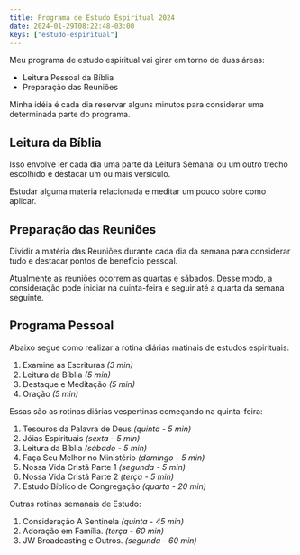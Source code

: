 ```yaml
---
title: Programa de Estudo Espiritual 2024
date: 2024-01-29T08:22:48-03:00
keys: ["estudo-espiritual"]
---
```


Meu programa de estudo espiritual vai girar em torno de duas áreas:

- Leitura Pessoal da Bíblia
- Preparação das Reuniões

Minha idéia é cada dia reservar alguns minutos para considerar uma determinada parte do programa.

## Leitura da Bíblia

Isso envolve ler cada dia uma parte da Leitura Semanal ou um outro trecho escolhido e destacar um ou mais versículo.

Estudar alguma materia relacionada e meditar um pouco sobre como aplicar.

## Preparação das Reuniões

Dividir a matéria das Reuniões durante cada dia da semana para considerar tudo e destacar pontos de benefício pessoal.

Atualmente as reuniões ocorrem as quartas e sábados. Desse modo, a consideração pode iniciar na quinta-feira e seguir até a quarta da semana seguinte.

## Programa Pessoal

Abaixo segue como realizar a rotina diárias matinais de estudos espirituais:

1. Examine as Escrituras _(3 min)_
2. Leitura da Bíblia _(5 min)_
3. Destaque e Meditação _(5 min)_
4. Oração _(5 min)_

Essas são as rotinas diárias vespertinas começando na quinta-feira:

1. Tesouros da Palavra de Deus _(quinta - 5 min)_
2. Jóias Espirituais _(sexta - 5 min)_
3. Leitura da Bíblia _(sábado - 5 min)_
4. Faça Seu Melhor no Ministério _(domingo - 5 min)_
5. Nossa Vida Cristã Parte 1 _(segunda - 5 min)_
6. Nossa Vida Cristã Parte 2 _(terça - 5 min)_
7. Estudo Bíblico de Congregação _(quarta - 20 min)_

Outras rotinas semanais de Estudo:

1. Consideração A Sentinela _(quinta - 45 min)_
2. Adoração em Família. _(terça - 60 min)_
3. JW Broadcasting e Outros. _(segunda - 60 min)_
